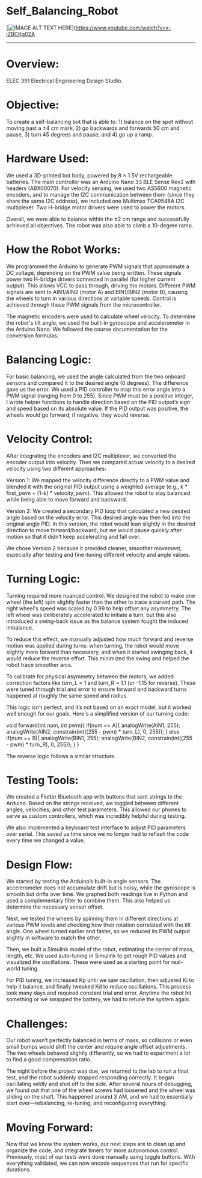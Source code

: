 # Self_Balancing_Robot
[![IMAGE ALT TEXT HERE](https://img.youtube.com/vi/x-iZBCKg02A/0.jpg)](https://www.youtube.com/watch?v=x-iZBCKg02A

---
# Overview: 

ELEC 391 Electrical Engineering Design Studio. 

# Objective: 

To create a self-balancing bot that is able to: 1) balance on the spot without moving past a ±4 cm mark, 2) go backwards and forwards 50 cm and pause, 3) turn 45 degrees and pause, and 4) go up a ramp. 

# Hardware Used: 

We used a 3D-printed bot body, powered by 8 × 1.5V rechargeable batteries. The main controller was an Arduino Nano 33 BLE Sense Rev2 with headers (ABX00070). For velocity sensing, we used two AS5600 magnetic encoders, and to manage the I2C communication between them (since they share the same I2C address), we included one Multimax TCA9548A I2C multiplexer. Two H-bridge motor drivers were used to power the motors. 

Overall, we were able to balance within the ±2 cm range and successfully achieved all objectives. The robot was also able to climb a 10-degree ramp. 

# How the Robot Works: 

We programmed the Arduino to generate PWM signals that approximate a DC voltage, depending on the PWM value being written. These signals power two H-bridge drivers connected in parallel (for higher current output). This allows VCC to pass through, driving the motors. Different PWM signals are sent to AIN1/AIN2 (motor A) and BIN1/BIN2 (motor B), causing the wheels to turn in various directions at variable speeds. Control is achieved through these PWM signals from the microcontroller. 

The magnetic encoders were used to calculate wheel velocity. To determine the robot's tilt angle, we used the built-in gyroscope and accelerometer in the Arduino Nano. We followed the course documentation for the conversion formulas. 

# Balancing Logic: 

For basic balancing, we used the angle calculated from the two onboard sensors and compared it to the desired angle (0 degrees). The difference gave us the error. We used a PID controller to map this error angle into a PWM signal (ranging from 0 to 255). Since PWM must be a positive integer, I wrote helper functions to handle direction based on the PID output’s sign and speed based on its absolute value. If the PID output was positive, the wheels would go forward; if negative, they would reverse. 

# Velocity Control: 

After integrating the encoders and I2C multiplexer, we converted the encoder output into velocity. Then we compared actual velocity to a desired velocity using two different approaches: 

Version 1: We mapped the velocity difference directly to a PWM value and blended it with the original PID output using a weighted average (e.g., k * first_pwm + (1-k) * velocity_pwm). This allowed the robot to stay balanced while being able to move forward and backward. 

Version 2: We created a secondary PID loop that calculated a new desired angle based on the velocity error. This desired angle was then fed into the original angle PID. In this version, the robot would lean slightly in the desired direction to move forward/backward, but we would pause quickly after motion so that it didn’t keep accelerating and fall over. 

We chose Version 2 because it provided cleaner, smoother movement, especially after testing and fine-tuning different velocity and angle values.  

# Turning Logic: 

Turning required more nuanced control. We designed the robot to make one wheel (the left) spin slightly faster than the other to trace a curved path. The right wheel's speed was scaled by 0.99 to help offset any asymmetry. The left wheel was deliberately accelerated to initiate a turn, but this also introduced a swing-back issue as the balance system fought the induced imbalance. 

To reduce this effect, we manually adjusted how much forward and reverse motion was applied during turns: when turning, the robot would move slightly more forward than necessary, and when it started swinging back, it would reduce the reverse effort. This minimized the swing and helped the robot trace smoother arcs. 

To calibrate for physical asymmetry between the motors, we added correction factors like turn_L = 1 and turn_R = 1.1 (or -1.15 for reverse). These were tuned through trial and error to ensure forward and backward turns happened at roughly the same speed and radius. 

This logic isn't perfect, and it’s not based on an exact model, but it worked well enough for our goals. Here's a simplified version of our turning code: 

void forward(int num, int pwm){ 
  if(num == A){ 
    analogWrite(AIN1, 255); 
    analogWrite(AIN2, constrain(int((255 - pwm) * turn_L), 0, 255)); 
  } else if(num == B){ 
    analogWrite(BIN1, 255); 
    analogWrite(BIN2, constrain(int((255 - pwm) * turn_R), 0, 255)); 
  } 
} 
  

The reverse logic follows a similar structure. 

# Testing Tools: 

We created a Flutter Bluetooth app with buttons that sent strings to the Arduino. Based on the strings received, we toggled between different angles, velocities, and other test parameters. This allowed our phones to serve as custom controllers, which was incredibly helpful during testing. 

We also implemented a keyboard test interface to adjust PID parameters over serial. This saved us time since we no longer had to reflash the code every time we changed a value. 

# Design Flow: 

We started by testing the Arduino’s built-in angle sensors. The accelerometer does not accumulate drift but is noisy, while the gyroscope is smooth but drifts over time. We graphed both readings live in Python and used a complementary filter to combine them. This also helped us determine the necessary sensor offset. 

Next, we tested the wheels by spinning them in different directions at various PWM levels and checking how their rotation correlated with the tilt angle. One wheel turned earlier and faster, so we reduced its PWM output slightly in software to match the other. 

Then, we built a Simulink model of the robot, estimating the center of mass, length, etc. We used auto-tuning in Simulink to get rough PID values and visualized the oscillations. These were used as a starting point for real-world tuning. 

For PID tuning, we increased Kp until we saw oscillation, then adjusted Ki to help it balance, and finally tweaked Kd to reduce oscillations. This process took many days and required constant trial and error. Anytime the robot hit something or we swapped the battery, we had to retune the system again. 

# Challenges: 

Our robot wasn’t perfectly balanced in terms of mass, so collisions or even small bumps would shift the center and require angle offset adjustments. The two wheels behaved slightly differently, so we had to experiment a lot to find a good compensation ratio. 

The night before the project was due, we returned to the lab to run a final test, and the robot suddenly stopped responding correctly. It began oscillating wildly and shot off to the side. After several hours of debugging, we found out that one of the wheel screws had loosened and the wheel was sliding on the shaft. This happened around 3 AM, and we had to essentially start over—rebalancing, re-tuning, and reconfiguring everything. 

# Moving Forward: 

Now that we know the system works, our next steps are to clean up and organize the code, and integrate timers for more autonomous control. Previously, most of our tests were done manually using toggle buttons. With everything validated, we can now encode sequences that run for specific durations. 
